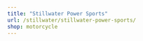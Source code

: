```yaml
---
title: "Stillwater Power Sports"
url: /stillwater/stillwater-power-sports/
shop: motorcycle
---
```

